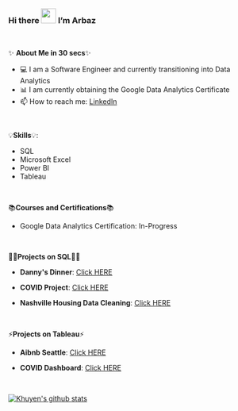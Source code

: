 ### Hi there <img src="https://raw.githubusercontent.com/MartinHeinz/MartinHeinz/master/wave.gif" width="30px"> I’m Arbaz

<p>&nbsp;</p>

✨ **About Me in 30 secs**✨

- 💻 I am a Software Engineer and currently transitioning into Data Analytics 
- 📊 I am currently obtaining the Google Data Analytics Certificate
- 📫 How to reach me: [LinkedIn](https://www.linkedin.com/in/arbaz-baig/)


<p>&nbsp;</p>
 
 💡**Skills**💡:
 
- SQL
- Microsoft Excel
- Power BI
- Tableau


 <p>&nbsp;</p>
 
 📚**Courses and Certifications**📚
 
 - Google Data Analytics Certification: In-Progress
 
  <p>&nbsp;</p>
 
  👩‍💻**Projects on SQL**👩‍💻

- **Danny's Dinner**: [Click HERE](https://github.com/Arbaz-Baig/Dannys_Dinner/blob/main/Solution.sql)

- **COVID Project**: [Click HERE](https://github.com/Arbaz-Baig/CovidProject/blob/main/CovidProject.sql)

- **Nashville Housing Data Cleaning**: [Click HERE](https://github.com/Arbaz-Baig/NashvilleHousing/blob/main/NashvilleHousing_DataCleaning.sql)

<p>&nbsp;</p>
 
 ⚡**Projects on Tableau**⚡
 
 - **Aibnb Seattle**: [Click HERE](https://public.tableau.com/app/profile/arbaz.baig/viz/AirbnbSeattle_16628117262790/Dashboard1)
 
 - **COVID Dashboard**: [Click HERE](https://public.tableau.com/app/profile/arbaz.baig/viz/CovidDashboard_16629211454550/Dashboard1)
 
 <p>&nbsp;</p>
 
 
 [![Khuyen's github stats](https://github-readme-stats.vercel.app/api?username=Arbaz-Baig&count_private=true&show_icons=true&theme=algolia&hide_rank=false)](https://github.com/anuraghazra/github-readme-stats)
